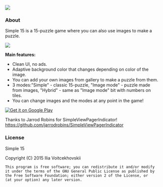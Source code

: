 <img src="http://i.imgur.com/OYv9qaM.png" />

### About
Simple 15 is a 15-puzzle game where you can also use images to make a puzzle.



<img src="http://i.imgur.com/6E58fpl.png" />

**Main features:**
* Clean UI, no ads.
* Adaptive background color that changes depending on color of the image.
* You can add your own images from gallery to make a puzzle from them.
* 3 modes:"Simple" - classic 15-puzzle, "Image mode" - puzzle made from images, "Hybrid" - same as "Image mode" bit with numbers on tiles.
* You can change images and the modes at any point in the game!

<a href="https://play.google.com/store/apps/details?id=com.RaenarApps.Game15">
<img alt="Get it on Google Play" src="http://steverichey.github.io/google-play-badge-svg/img/en_get.svg" />
</a>


Thanks to Jarrod Robins for SimpleViewPagerIndicator!
https://github.com/jarrodrobins/SimpleViewPagerIndicator

### License
Simple 15 

Copyright (C) 2015  Ilia Voitcekhovskii

    This program is free software; you can redistribute it and/or modify
    it under the terms of the GNU General Public License as published by
    the Free Software Foundation; either version 2 of the License, or
    (at your option) any later version.
